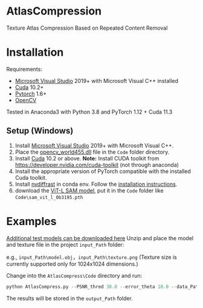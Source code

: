 # AtlasCompression

Texture Atlas Compression Based on Repeated Content Removal

# Installation

Requirements:
 - [Microsoft Visual Studio](https://visualstudio.microsoft.com/) 2019+ with Microsoft Visual C++ installed
 - [Cuda](https://developer.nvidia.com/cuda-toolkit) 10.2+
 - [Pytorch](https://pytorch.org/) 1.6+
 - [OpenCV](https://opencv.org/)

Tested in Anaconda3 with Python 3.8 and PyTorch 1.12 + Cuda 11.3

## Setup (Windows)

1. Install [Microsoft Visual Studio](https://visualstudio.microsoft.com/) 2019+ with Microsoft Visual C++. 
2. Place the [opencv_world455.dll](https://drive.google.com/file/d/1HR7hME28Qw3O54GeV-CXuHKTqBOsQSXZ/view?usp=drive_link) file in the `Code` folder directory.
3. Install [Cuda](https://developer.nvidia.com/cuda-toolkit) 10.2 or above. **Note:** Install CUDA toolkit from https://developer.nvidia.com/cuda-toolkit (not through anaconda)
4. Install the appropriate version of PyTorch compatible with the installed Cuda toolkit.
5. Install [nvdiffrast](https://github.com/NVlabs/nvdiffrast) in conda env. Follow the [installation instructions](https://nvlabs.github.io/nvdiffrast/#windows).
6. download the [ViT-L SAM model](https://dl.fbaipublicfiles.com/segment_anything/sam_vit_l_0b3195.pth), put it in the `Code` folder like `Code\sam_vit_l_0b3195.pth`

Examples
========

[Additional test models can be downloaded here](https://app.gazebosim.org/GoogleResearch/fuel/collections/Scanned%20Objects%20by%20Google%20Research)
Unzip and place the model and texture file in the project `input_Path` folder:

e.g., `input_Path\model.obj`，`input_Path\texture.png`
(Texture size is currently supported only for 1024x1024 dimensions.)

Change into the `AtlasCompress\Code` directory and run:

```python
python AtlasCompress.py --PSNR_thred 38.0 --error_theta 10.0 --data_Path "input_path" --output_Path "output_path"
```
The results will be stored in the `output_Path` folder.

